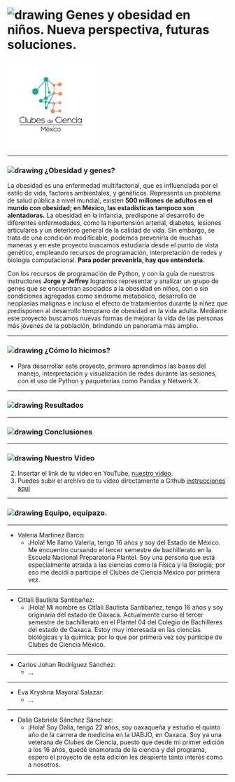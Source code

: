 
# <img src="https://image.flaticon.com/icons/png/512/1422/1422840.png" alt="drawing" width="50"/> Genes y obesidad en niños. Nueva perspectiva, futuras soluciones.
<img src="Logo_CdeCMx.png" width=200>

---

### <img src="https://img.icons8.com/bubbles/2x/ffffff/visible--v2.png" alt="drawing" width="30"/> ¿Obesidad y genes?

La obesidad es una enfermedad multifactorial, que es influenciada por el estilo de vida, factores ambientales, y genéticos. Representa un problema de salud pública a nivel mundial, existen **500 millones de adultos en el mundo con obesidad; en México, las estadísticas tampoco son alentadoras.** La obesidad en la infancia, predispone al desarrollo de diferentes enfermedades, como la hipertensión arterial, diabetes, lesiones articulares y un deterioro general de la calidad de vida. Sin embargo, se trata de una condición modificable, podemos prevenirla de muchas maneras y en este proyecto buscamos estudiarla desde el punto de vista genético, empleando recursos de programación, interpretación de redes y biología computacional. **Para poder prevenirla, hay que entenderla.**

Con los recursos de programación de Python, y con la guía de nuestros instructores **Jorge y Jeffrey** logramos representar y analizar un grupo de genes que se encuentran asociados a la obesidad en niños, con o sin condiciones agregadas como síndrome metabólico, desarrollo de neoplasias malignas e incluso el efecto de tratamientos durante la niñez que predisponen al desarrollo temprano de obesidad en la vida adulta. Mediante este proyecto buscamos nuevas formas de mejorar la vida de las personas  más jóvenes de la población, brindando un panorama más amplio.

---

### <img src="https://image.flaticon.com/icons/png/512/190/190536.png" alt="drawing" width="30"/> ¿Cómo lo hicimos?

* Para desarrollar este proyecto, primero aprendimos las bases del manejo, interpretación y visualización de redes durante las sesiones, con el uso de Python y paqueterías como Pandas y Network X.  

---

### <img src="https://uxwing.com/wp-content/themes/uxwing/download/48-checkmark-cross/success-green-check-mark.png" alt="drawing" width="30"/> Resultados



---

### <img src="https://www.iconpacks.net/icons/2/free-opened-book-icon-3169-thumb.png" alt="drawing" width="30"/> Conclusiones

---

### <img src="https://freepngimg.com/download/youtube/77718-network-youtube-computer-facebook-social-video-icon.png" alt="drawing" width="30"/> Nuestro Video


 2. Insertar el link de tu video en YouTube, [nuestro video](https://youtu.be/rmXvlBPq24Q).
 4. Puedes subir el archivo de tu video directamente a Github [instrucciones aquí](https://stackoverflow.com/questions/4279611/how-to-embed-a-video-into-github-readme-md)
 
---
 
### <img src="https://img.icons8.com/color/452/mexico-circular.png" alt="drawing" width="30"/> Equipo, equipazo.

---
* Valeria Martinez Barco:
  - ¡Hola! Me llamo Valeria, tengo 16 años y soy del Estado de México. Me encuentro cursando el tercer semestre de bachillerato en la Escuela Nacional Preparatoria Plantel. Soy una persona que está especialmente atraída a las ciencias como la Física y la Biología; por eso me decidí a partícipe el Clubes de Ciencia México por primera vez. 

---
* Citlali Bautista Santibañez: 
  - ¡Hola! Mi nombre es Citlali Bautista Santibañez, tengo 16 años y soy originaria del estado de Oaxaca. Actualmente curso el tercer semestre de bachillerato en el Plantel 04 del Colegio de Bachilleres del estado de Oaxaca. Estoy muy interesada en las ciencias biológicas y  la química; por lo que por primera vez soy participe de Clubes de Ciencia México.

---
* Carlos Johan Rodríguez Sánchez: 
  - ...

---
* Eva Kryshna Mayoral Salazar: 
  - ...

---
* Dalia Gabriela Sánchez Sánchez:  
  - ¡Hola! Soy Dalia, tengo 22 años, soy oaxaqueña y estudio el quinto año de la carrera de medicina en la UABJO, en Oaxaca. Soy ya una veterana de Clubes de Ciencia, puesto que desde mi primer edición a los 16 años, quedé enamorada de la ciencia y del programa, espero el proyecto de esta edición les despierte tanto interés como a nosotros. 
---


